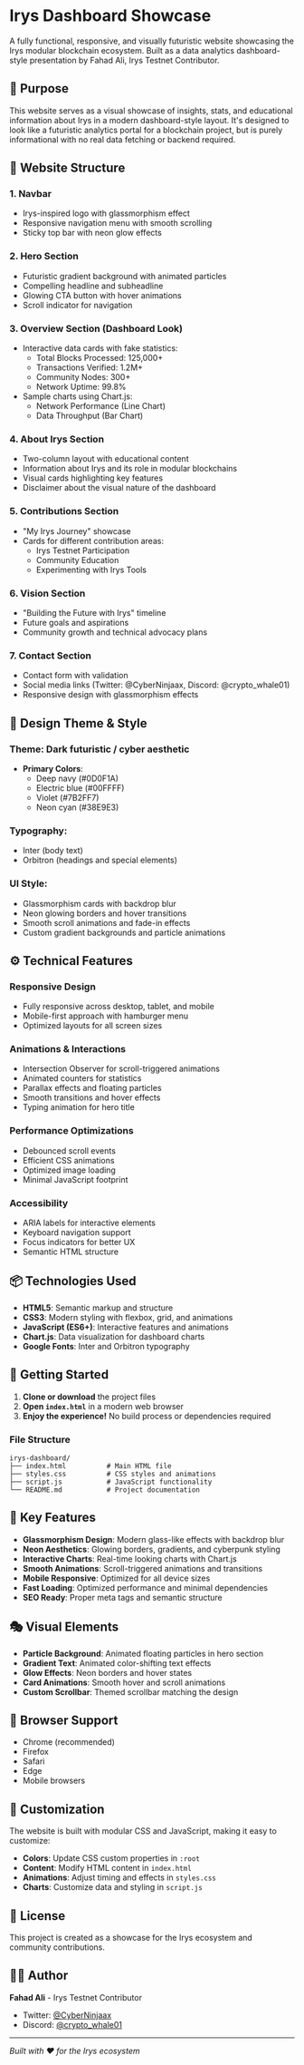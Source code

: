 # Irys Dashboard Showcase

A fully functional, responsive, and visually futuristic website showcasing the Irys modular blockchain ecosystem. Built as a data analytics dashboard-style presentation by Fahad Ali, Irys Testnet Contributor.

## 🎯 Purpose

This website serves as a visual showcase of insights, stats, and educational information about Irys in a modern dashboard-style layout. It's designed to look like a futuristic analytics portal for a blockchain project, but is purely informational with no real data fetching or backend required.

## 🧩 Website Structure

### 1. **Navbar**
- Irys-inspired logo with glassmorphism effect
- Responsive navigation menu with smooth scrolling
- Sticky top bar with neon glow effects

### 2. **Hero Section**
- Futuristic gradient background with animated particles
- Compelling headline and subheadline
- Glowing CTA button with hover animations
- Scroll indicator for navigation

### 3. **Overview Section (Dashboard Look)**
- Interactive data cards with fake statistics:
  - Total Blocks Processed: 125,000+
  - Transactions Verified: 1.2M+
  - Community Nodes: 300+
  - Network Uptime: 99.8%
- Sample charts using Chart.js:
  - Network Performance (Line Chart)
  - Data Throughput (Bar Chart)

### 4. **About Irys Section**
- Two-column layout with educational content
- Information about Irys and its role in modular blockchains
- Visual cards highlighting key features
- Disclaimer about the visual nature of the dashboard

### 5. **Contributions Section**
- "My Irys Journey" showcase
- Cards for different contribution areas:
  - Irys Testnet Participation
  - Community Education
  - Experimenting with Irys Tools

### 6. **Vision Section**
- "Building the Future with Irys" timeline
- Future goals and aspirations
- Community growth and technical advocacy plans

### 7. **Contact Section**
- Contact form with validation
- Social media links (Twitter: @CyberNinjaax, Discord: @crypto_whale01)
- Responsive design with glassmorphism effects

## 🎨 Design Theme & Style

### **Theme**: Dark futuristic / cyber aesthetic
- **Primary Colors**: 
  - Deep navy (#0D0F1A)
  - Electric blue (#00FFFF)
  - Violet (#7B2FF7)
  - Neon cyan (#38E9E3)

### **Typography**: 
- Inter (body text)
- Orbitron (headings and special elements)

### **UI Style**:
- Glassmorphism cards with backdrop blur
- Neon glowing borders and hover transitions
- Smooth scroll animations and fade-in effects
- Custom gradient backgrounds and particle animations

## ⚙️ Technical Features

### **Responsive Design**
- Fully responsive across desktop, tablet, and mobile
- Mobile-first approach with hamburger menu
- Optimized layouts for all screen sizes

### **Animations & Interactions**
- Intersection Observer for scroll-triggered animations
- Animated counters for statistics
- Parallax effects and floating particles
- Smooth transitions and hover effects
- Typing animation for hero title

### **Performance Optimizations**
- Debounced scroll events
- Efficient CSS animations
- Optimized image loading
- Minimal JavaScript footprint

### **Accessibility**
- ARIA labels for interactive elements
- Keyboard navigation support
- Focus indicators for better UX
- Semantic HTML structure

## 📦 Technologies Used

- **HTML5**: Semantic markup and structure
- **CSS3**: Modern styling with flexbox, grid, and animations
- **JavaScript (ES6+)**: Interactive features and animations
- **Chart.js**: Data visualization for dashboard charts
- **Google Fonts**: Inter and Orbitron typography

## 🚀 Getting Started

1. **Clone or download** the project files
2. **Open `index.html`** in a modern web browser
3. **Enjoy the experience!** No build process or dependencies required

### **File Structure**
```
irys-dashboard/
├── index.html          # Main HTML file
├── styles.css          # CSS styles and animations
├── script.js           # JavaScript functionality
└── README.md           # Project documentation
```

## 🌟 Key Features

- **Glassmorphism Design**: Modern glass-like effects with backdrop blur
- **Neon Aesthetics**: Glowing borders, gradients, and cyberpunk styling
- **Interactive Charts**: Real-time looking charts with Chart.js
- **Smooth Animations**: Scroll-triggered animations and transitions
- **Mobile Responsive**: Optimized for all device sizes
- **Fast Loading**: Optimized performance and minimal dependencies
- **SEO Ready**: Proper meta tags and semantic structure

## 🎭 Visual Elements

- **Particle Background**: Animated floating particles in hero section
- **Gradient Text**: Animated color-shifting text effects
- **Glow Effects**: Neon borders and hover states
- **Card Animations**: Smooth hover and scroll animations
- **Custom Scrollbar**: Themed scrollbar matching the design

## 📱 Browser Support

- Chrome (recommended)
- Firefox
- Safari
- Edge
- Mobile browsers

## 🔧 Customization

The website is built with modular CSS and JavaScript, making it easy to customize:

- **Colors**: Update CSS custom properties in `:root`
- **Content**: Modify HTML content in `index.html`
- **Animations**: Adjust timing and effects in `styles.css`
- **Charts**: Customize data and styling in `script.js`

## 📄 License

This project is created as a showcase for the Irys ecosystem and community contributions.

## 👨‍💻 Author

**Fahad Ali** - Irys Testnet Contributor
- Twitter: [@CyberNinjaax](https://twitter.com/CyberNinjaax)
- Discord: [@crypto_whale01](https://discord.com/channels/@me)

---

*Built with ❤️ for the Irys ecosystem*
